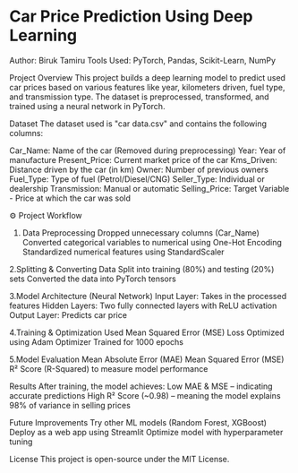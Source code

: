 # Car Price Prediction Using Deep Learning
Author: Biruk Tamiru 
Tools Used: PyTorch, Pandas, Scikit-Learn, NumPy

Project Overview
This project builds a deep learning model to predict used car prices based on various features like year, kilometers driven, fuel type, and transmission type. The dataset is preprocessed, transformed, and trained using a neural network in PyTorch.

Dataset
The dataset used is "car data.csv" and contains the following columns:

Car_Name: Name of the car (Removed during preprocessing)
Year: Year of manufacture
Present_Price: Current market price of the car
Kms_Driven: Distance driven by the car (in km)
Owner: Number of previous owners
Fuel_Type: Type of fuel (Petrol/Diesel/CNG)
Seller_Type: Individual or dealership
Transmission: Manual or automatic
Selling_Price: Target Variable - Price at which the car was sold

⚙️ Project Workflow

1. Data Preprocessing
Dropped unnecessary columns (Car_Name)
Converted categorical variables to numerical using One-Hot Encoding
Standardized numerical features using StandardScaler

2.Splitting & Converting Data
Split into training (80%) and testing (20%) sets
Converted the data into PyTorch tensors

3.Model Architecture (Neural Network)
Input Layer: Takes in the processed features
Hidden Layers: Two fully connected layers with ReLU activation
Output Layer: Predicts car price

4.Training & Optimization
Used Mean Squared Error (MSE) Loss
Optimized using Adam Optimizer
Trained for 1000 epochs

5.Model Evaluation
Mean Absolute Error (MAE)
Mean Squared Error (MSE)
R² Score (R-Squared) to measure model performance

Results
After training, the model achieves:
Low MAE & MSE – indicating accurate predictions
High R² Score (~0.98) – meaning the model explains 98% of variance in selling prices

Future Improvements
Try other ML models (Random Forest, XGBoost)
Deploy as a web app using Streamlit
Optimize model with hyperparameter tuning

License
This project is open-source under the MIT License.
